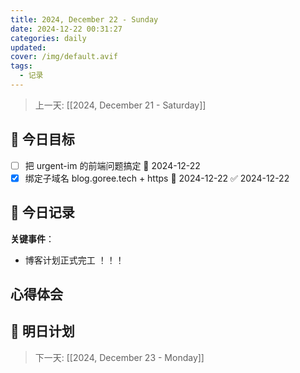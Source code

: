 ```yaml
---
title: 2024, December 22 - Sunday
date: 2024-12-22 00:31:27
categories: daily
updated: 
cover: /img/default.avif
tags:
  - 记录
---
```


> 上一天: [[2024, December 21 - Saturday]]

## 🌟 今日目标

- [ ] 把 urgent-im 的前端问题搞定 📅 2024-12-22
- [x] 绑定子域名 blog.goree.tech + https 📅 2024-12-22 ✅ 2024-12-22

## 📝 今日记录

**关键事件**：
- 博客计划正式完工 ！！！

心得体会
-

## 🔮 明日计划

> 下一天: [[2024, December 23 - Monday]]
